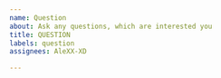 ```yaml
---
name: Question
about: Ask any questions, which are interested you
title: QUESTION
labels: question
assignees: AleXX-XD

---
```



